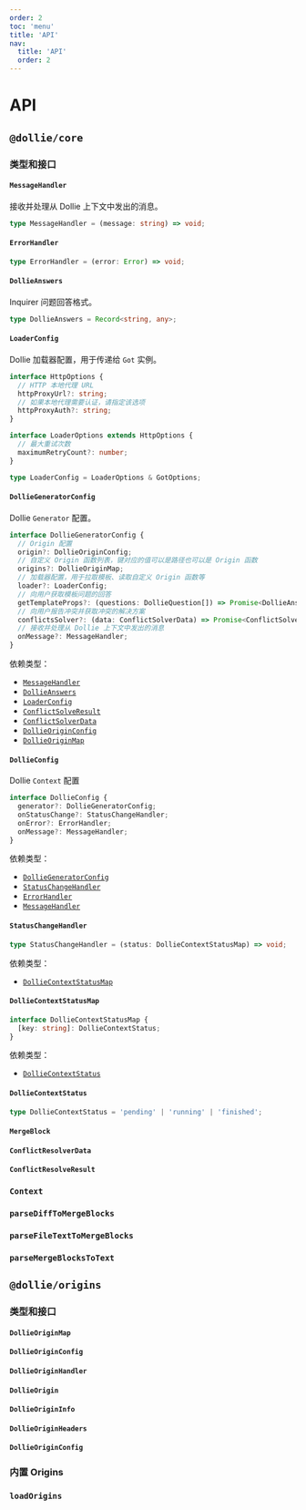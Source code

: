 ```yaml
---
order: 2
toc: 'menu'
title: 'API'
nav:
  title: 'API'
  order: 2
---
```


# API

## `@dollie/core`

### 类型和接口

#### `MessageHandler`

接收并处理从 Dollie 上下文中发出的消息。

```typescript
type MessageHandler = (message: string) => void;
```

#### `ErrorHandler`

```typescript
type ErrorHandler = (error: Error) => void;
```

#### `DollieAnswers`

Inquirer 问题回答格式。

```typescript
type DollieAnswers = Record<string, any>;
```

#### `LoaderConfig`

Dollie 加载器配置，用于传递给 `Got` 实例。

```typescript
interface HttpOptions {
  // HTTP 本地代理 URL
  httpProxyUrl?: string;
  // 如果本地代理需要认证，请指定该选项
  httpProxyAuth?: string;
}

interface LoaderOptions extends HttpOptions {
  // 最大重试次数
  maximumRetryCount?: number;
}

type LoaderConfig = LoaderOptions & GotOptions;
```

#### `DollieGeneratorConfig`

Dollie `Generator` 配置。

```typescript
interface DollieGeneratorConfig {
  // Origin 配置
  origin?: DollieOriginConfig;
  // 自定义 Origin 函数列表，键对应的值可以是路径也可以是 Origin 函数
  origins?: DollieOriginMap;
  // 加载器配置，用于拉取模板、读取自定义 Origin 函数等
  loader?: LoaderConfig;
  // 向用户获取模板问题的回答
  getTemplateProps?: (questions: DollieQuestion[]) => Promise<DollieAnswers>;
  // 向用户报告冲突并获取冲突的解决方案
  conflictsSolver?: (data: ConflictSolverData) => Promise<ConflictSolveResult>;
  // 接收并处理从 Dollie 上下文中发出的消息
  onMessage?: MessageHandler;
}
```

依赖类型：

- [`MessageHandler`](/zh-CN/api#messagehandler)
- [`DollieAnswers`](/zh-CN/api#dollieanswers)
- [`LoaderConfig`](/zh-CN/api#loaderconfig)
- [`ConflictSolveResult`](/zh-CN/api#conflictresolveresult)
- [`ConflictSolverData`](/zh-CN/api#conflictresolverdata)
- [`DollieOriginConfig`](/zh-CN/api#dollieoriginconfig)
- [`DollieOriginMap`](/zh-CN/api#dollieoriginmap)

#### `DollieConfig`

Dollie `Context` 配置

```typescript
interface DollieConfig {
  generator?: DollieGeneratorConfig;
  onStatusChange?: StatusChangeHandler;
  onError?: ErrorHandler;
  onMessage?: MessageHandler;
}
```

依赖类型：

- [`DollieGeneratorConfig`](/zh-CN/api#dolliegeneratorconfig)
- [`StatusChangeHandler`](/zh-CN/api#statuschangehandler)
- [`ErrorHandler`](/zh-CN/api#errorhandler)
- [`MessageHandler`](/zh-CN/api#messagehandler)

#### `StatusChangeHandler`

```typescript
type StatusChangeHandler = (status: DollieContextStatusMap) => void;
```

依赖类型：

- [`DollieContextStatusMap`](/zh-CN/api#dolliecontextstatusmap)

#### `DollieContextStatusMap`

```typescript
interface DollieContextStatusMap {
  [key: string]: DollieContextStatus;
}
```

依赖类型：

- [`DollieContextStatus`](/zh-CN/api#dolliecontextstatus)

#### `DollieContextStatus`

```typescript
type DollieContextStatus = 'pending' | 'running' | 'finished';
```

#### `MergeBlock`

#### `ConflictResolverData`

#### `ConflictResolveResult`

### `Context`

### `parseDiffToMergeBlocks`

### `parseFileTextToMergeBlocks`

### `parseMergeBlocksToText`

## `@dollie/origins`

### 类型和接口

#### `DollieOriginMap`

#### `DollieOriginConfig`

#### `DollieOriginHandler`

#### `DollieOrigin`

#### `DollieOriginInfo`

#### `DollieOriginHeaders`

#### `DollieOriginConfig`

### 内置 Origins

### `loadOrigins`
